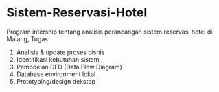 # Sistem-Reservasi-Hotel
Program intership tentang analisis perancangan sistem reservasi hotel di Malang, Tugas:
1. Analisis & update proses bisnis 
2. Identifikasi kebutuhan sistem
3. Pemodelan DFD (Data Flow Diagram)
4. Database environment lokal
5. Prototyping/design dekstop
